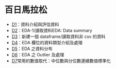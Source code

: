 # 百日馬拉松
+   <a href="https://github.com/kristenchan/2nd-ML100Days/blob/master/homework/Day_001_HW.ipynb">D1</a>：資料介紹與評估資料
+   <a href="https://github.com/kristenchan/2nd-ML100Days/blob/master/homework/Day_002_HW.ipynb">D2</a>：EDA-1/讀取資料EDA: Data summary
+   <a href="https://github.com/kristenchan/2nd-ML100Days/blob/master/homework/Day_003_HW.ipynb">D3</a>：新建一個 dataframe/讀取資料非 csv 的資料
+   <a href="https://github.com/kristenchan/2nd-ML100Days/blob/master/homework/Day_004_HW.ipynb">D4</a>：EDA 欄位的資料類型介紹及處理
+   <a href="https://github.com/kristenchan/2nd-ML100Days/blob/master/homework/Day_005_HW.ipynb">D5</a>：EDA 之資料分布
+   <a href="https://github.com/kristenchan/2nd-ML100Days/blob/master/homework/Day_006_HW.ipynb">D6</a>：EDA 之 Outlier 及處理
+   <a href="https://github.com/kristenchan/2nd-ML100Days/blob/master/homework/Day_007_HW.ipynb">D7</a>常用的數值取代：中位數與分位數連續數值標準化